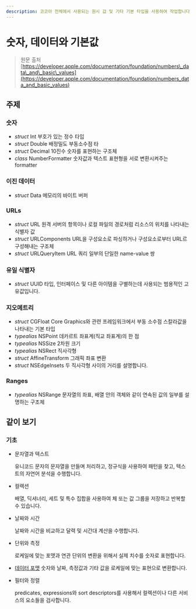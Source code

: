```yaml
---
description: 코코아 전체에서 사용되는 원시 값 및 기타 기본 타입을 사용하여 작업합니다.
---
```


# 숫자, 데이터와 기본값

> 원문 출처  
> [https://developer.apple.com/documentation/foundation/numbers\_data\_and\_basic\_values](https://developer.apple.com/documentation/foundation/numbers_data_and_basic_values)

## 주제

### 숫자

* _struct_ Int 부호가 있는 정수 타입
* _struct_ Double 배정밀도 부동소수점 타
* _struct_ Decimal 10진수 숫자를 표현하는 구조체
* _class_ NumberFormatter 숫자값과 텍스트 표현형을 서로 변환시켜주는 formatter

### 이진 데이터

* _struct_ Data 메모리의 바이트 버퍼

### URLs

* _struct_ URL 원격 서버의 항목이나 로컬 파일의 경로처럼 리소스의 위치를 나타내는 식별자 값
* _struct_ URLComponents URL을 구성요소로 파싱하거나 구성요소로부터 URL르 구성해내는 구조체
* _struct_ URLQueryItem URL 쿼리 일부의 단일한 name-value 쌍

### 유일 식별자

* _struct_ UUID 타입, 인터페이스 및 다른 아이템을 구별하는데 사용되는 범용적인 고유값입니다.

### 지오메트리

* _struct_ CGFloat Core Graphics와 관련 프레임워크에서 부동 소수점 스칼라값을 나타내는 기본 타입
* _typealias_ NSPoint 데카르트 좌표계\(직교 좌표계\)의 한 점
* _typealias_ NSSize 2차원 크기
* _typealias_ NSRect 직사각형
* _struct_ AffineTransform 그래픽 좌표 변환
* _struct_ NSEdgeInsets 두 직사각형 사이의 거리를 설명합니다.

### Ranges

* _typealias_ NSRange 문자열의 좌표, 배열 안의 객체와 같이 연속된 값의 일부를 설명하는 구조체

## 같이 보기

### 기초 <a id="fundamentals"></a>

* 문자열과 텍스트

  유니코드 문자의 문자열을 만들며 처리하고, 정규식을 사용하여 패턴을 찾고, 텍스트의 자연어 분석을 수행합니다.

* 컬렉션

  배열, 딕셔너리, 세트 및 특수 집합을 사용하여 체 또는 값 그룹을 저장하고 반복할 수 있습니다.

* 날짜와 시간

  날짜와 시간을 비교하고 달력 및 시간대 계산을 수행합니다.

* 단위와 측정

  로케일에 맞는 포맷과 연관 단위의 변환을 위해서 실제 치수를 숫자로 표현합니다.

* [데이터 포맷](data-formatting.md) 숫자와 날짜, 측정값과 기타 값을 로케일에 맞는 표현으로 변환합니다.
* 필터와 정렬

  predicates, expressions와 sort descriptors를 사용해서 컬렉션이나 다른 서비스의 요소들을 검사합니다.

